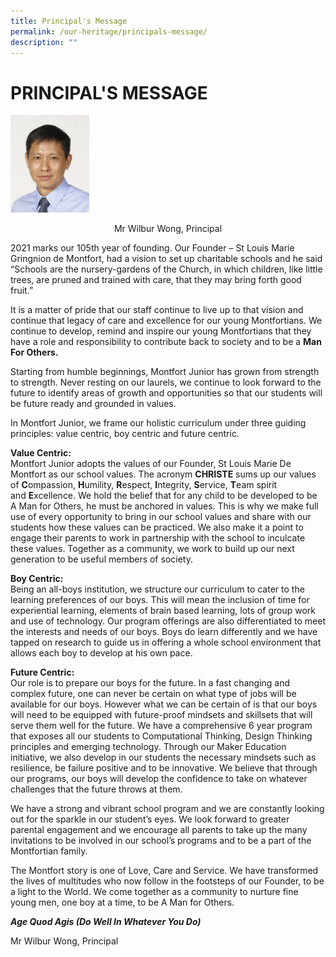 ```yaml
---
title: Principal's Message
permalink: /our-heritage/principals-message/
description: ""
---
```

# **PRINCIPAL'S MESSAGE**

<img src="/images/Wilbur%20Wong.jpg" 
     style="width:25%">
<center>Mr Wilbur Wong, Principal</center>

2021 marks our 105th year of founding. Our Founder – St Louis Marie Gringnion de Montfort, had a vision to set up charitable schools and he said “Schools are the nursery-gardens of the Church, in which children, like little trees, are pruned and trained with care, that they may bring forth good fruit.”  
  
It is a matter of pride that our staff continue to live up to that vision and continue that legacy of care and excellence for our young Montfortians. We continue to develop, remind and inspire our young Montfortians that they have a role and responsibility to contribute back to society and to be a **Man For Others.**   
  
Starting from humble beginnings, Montfort Junior has grown from strength to strength. Never resting on our laurels, we continue to look forward to the future to identify areas of growth and opportunities so that our students will be future ready and grounded in values.  
  
In Montfort Junior, we frame our holistic curriculum under three guiding principles: value centric, boy centric and future centric.  
  
**Value Centric:**  
Montfort Junior adopts the values of our Founder, St Louis Marie De Montfort as our school values. The acronym **CHRISTE** sums up our values of **C**ompassion, **H**umility, **R**espect, **I**ntegrity, **S**ervice, **T**eam spirit and **E**xcellence. We hold the belief that for any child to be developed to be A Man for Others, he must be anchored in values. This is why we make full use of every opportunity to bring in our school values and share with our students how these values can be practiced. We also make it a point to engage their parents to work in partnership with the school to inculcate these values. Together as a community, we work to build up our next generation to be useful members of society.  
  
**Boy Centric:**  
Being an all-boys institution, we structure our curriculum to cater to the learning preferences of our boys. This will mean the inclusion of time for experiential learning, elements of brain based learning, lots of group work and use of technology. Our program offerings are also differentiated to meet the interests and needs of our boys. Boys do learn differently and we have tapped on research to guide us in offering a whole school environment that allows each boy to develop at his own pace.  
  
**Future Centric:**  
Our role is to prepare our boys for the future. In a fast changing and complex future, one can never be certain on what type of jobs will be available for our boys. However what we can be certain of is that our boys will need to be equipped with future-proof mindsets and skillsets that will serve them well for the future. We have a comprehensive 6 year program that exposes all our students to Computational Thinking, Design Thinking principles and emerging technology. Through our Maker Education initiative, we also develop in our students the necessary mindsets such as resilience, be failure positive and to be innovative. We believe that through our programs, our boys will develop the confidence to take on whatever challenges that the future throws at them.  
  
We have a strong and vibrant school program and we are constantly looking out for the sparkle in our student’s eyes. We look forward to greater parental engagement and we encourage all parents to take up the many invitations to be involved in our school’s programs and to be a part of the Montfortian family.  
  
The Montfort story is one of Love, Care and Service. We have transformed the lives of multitudes who now follow in the footsteps of our Founder, to be a light to the World. We come together as a community to nurture fine young men, one boy at a time, to be A Man for Others.  
  

**_Age Quod Agis (Do Well In Whatever You Do)_**

Mr Wilbur Wong, Principal